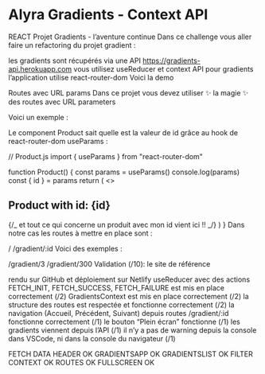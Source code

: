# Alyra Gradients - Context API

REACT
Projet Gradients - l’aventure continue
Dans ce challenge vous aller faire un refactoring du projet gradient :

les gradients sont récupérés via une API https://gradients-api.herokuapp.com
vous utilisez useReducer et context API pour gradients
l’application utilise react-router-dom
Voici la demo

Routes avec URL params
Dans ce projet vous devez utiliser ✨ la magie ✨ des routes avec URL parameters

Voici un exemple :

<Switch>
  <Route exact path="/">
    <Home />
  </Route>
  <Route exact path="/product/:id">
    <Product />
  </Route>
</Switch>
Le component Product sait quelle est la valeur de id grâce au hook de react-router-dom useParams :

// Product.js
import { useParams } from "react-router-dom"

function Product() {
const params = useParams()
console.log(params)
const { id } = params
return (
<>
<h2>Product with id: {id}</h2>
{/_ et tout ce qui concerne un produit avec mon id vient ici !! _/}
</>
)
}
Dans notre cas les routes à mettre en place sont :

/
/gradient/:id
Voici des exemples :

/gradient/3
/gradient/300
Validation (/10):
le site de référence

rendu sur GitHub et déploiement sur Netlify
useReducer avec des actions FETCH_INIT, FETCH_SUCCESS, FETCH_FAILURE est mis en place correctement (/2)
GradientsContext est mis en place correctement (/2)
la structure des routes est respectée et fonctionne correctement (/2)
la navigation (Accueil, Précédent, Suivant) depuis routes /gradient/:id fonctionne correctement (/1)
le bouton “Plein écran” fonctionne (/1)
les gradients viennent depuis l’API (/1)
il n’y a pas de warning depuis la console dans VSCode, ni dans la console du navigateur (/1)

FETCH DATA HEADER OK GRADIENTSAPP OK GRADIENTSLIST OK
FILTER CONTEXT OK 
ROUTES OK
FULLSCREEN OK
